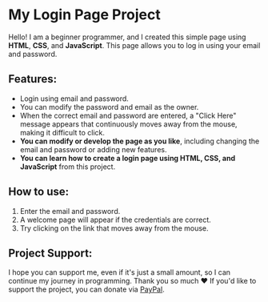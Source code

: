 # My Login Page Project

Hello! I am a beginner programmer, and I created this simple page using **HTML**, **CSS**, and **JavaScript**. This page allows you to log in using your email and password.

## Features:
- Login using email and password.
- You can modify the password and email as the owner.
- When the correct email and password are entered, a "Click Here" message appears that continuously moves away from the mouse, making it difficult to click.
- **You can modify or develop the page as you like**, including changing the email and password or adding new features.
- **You can learn how to create a login page using HTML, CSS, and JavaScript** from this project.

## How to use:
1. Enter the email and password.
2. A welcome page will appear if the credentials are correct.
3. Try clicking on the link that moves away from the mouse.

## Project Support:
I hope you can support me, even if it's just a small amount, so I can continue my journey in programming. Thank you so much ❤️
If you'd like to support the project, you can donate via [PayPal](https://paypal.me/laith453l).
